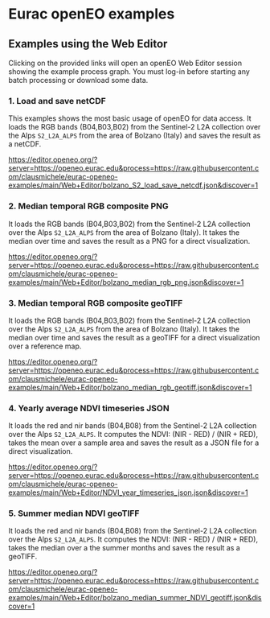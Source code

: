 # Eurac openEO examples

## Examples using the Web Editor

Clicking on the provided links will open an openEO Web Editor session showing the example process graph.
You must log-in before starting any batch processing or download some data.

### 1. Load and save netCDF

This examples shows the most basic usage of openEO for data access.
It loads the RGB bands (B04,B03,B02) from the Sentinel-2 L2A collection over the Alps `S2_L2A_ALPS` from the area of Bolzano (Italy) and saves the result as a netCDF.

https://editor.openeo.org/?server=https://openeo.eurac.edu&process=https://raw.githubusercontent.com/clausmichele/eurac-openeo-examples/main/Web+Editor/bolzano_S2_load_save_netcdf.json&discover=1

### 2. Median temporal RGB composite PNG

It loads the RGB bands (B04,B03,B02) from the Sentinel-2 L2A collection over the Alps `S2_L2A_ALPS` from the area of Bolzano (Italy). It takes the median over time and saves the result as a PNG for a direct visualization.

https://editor.openeo.org/?server=https://openeo.eurac.edu&process=https://raw.githubusercontent.com/clausmichele/eurac-openeo-examples/main/Web+Editor/bolzano_median_rgb_png.json&discover=1

### 3. Median temporal RGB composite geoTIFF

It loads the RGB bands (B04,B03,B02) from the Sentinel-2 L2A collection over the Alps `S2_L2A_ALPS` from the area of Bolzano (Italy). It takes the median over time and saves the result as a geoTIFF for a direct visualization over a reference map.

https://editor.openeo.org/?server=https://openeo.eurac.edu&process=https://raw.githubusercontent.com/clausmichele/eurac-openeo-examples/main/Web+Editor/bolzano_median_rgb_geotiff.json&discover=1

### 4. Yearly average NDVI timeseries JSON

It loads the red and nir bands (B04,B08) from the Sentinel-2 L2A collection over the Alps `S2_L2A_ALPS`. It computes the NDVI: (NIR - RED) / (NIR + RED), takes the mean over a sample area and saves the result as a JSON file for a direct visualization.

https://editor.openeo.org/?server=https://openeo.eurac.edu&process=https://raw.githubusercontent.com/clausmichele/eurac-openeo-examples/main/Web+Editor/NDVI_year_timeseries_json.json&discover=1

### 5. Summer median NDVI geoTIFF

It loads the red and nir bands (B04,B08) from the Sentinel-2 L2A collection over the Alps `S2_L2A_ALPS`. It computes the NDVI: (NIR - RED) / (NIR + RED), takes the median over a the summer months and saves the result as a geoTIFF.

https://editor.openeo.org/?server=https://openeo.eurac.edu&process=https://raw.githubusercontent.com/clausmichele/eurac-openeo-examples/main/Web+Editor/bolzano_median_summer_NDVI_geotiff.json&discover=1

